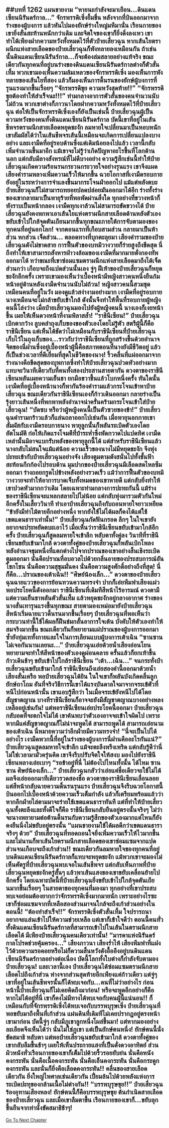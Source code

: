 ##บทที่ 1262 แผนชายงาม
“หายนะกำลังจะมาเยือน...ดินแดนเซียนนิรันดร์กาล...” จักรพรรดิเซิ่งยิ้มขื่น หลังจากที่บินออกมาจากร่างของผู้บงการ แล้วหันไปมองยักษ์ร่างใหญ่มหึมานั่น เรือนกายของเขายิ่งสั่นสะท้านหนักกว่าเดิม และจิตใจของเขาก็ยิ่งดิ่งลงเหว
เขาทำได้เพียงฝากความหวังทั้งหมดไว้ที่ตัวป๋ายเสี่ยวฉุน หากเส้นใยตราผนึกแห่งสายเลือดของป๋ายเสี่ยวฉุนก็พังทลายลงเหมือนกัน ถ้าเช่นนั้นดินแดนเซียนนิรันร์กาล...ก็จะต้องล่มสลายอย่างแท้จริง
ขณะเดียวกันทุกคนที่อยู่บนร่างของดินแดนเซียนนิรันดร์กาลต่างก็ตัวสั่นเทิ้ม พวกเขามองเห็นความล้มเหลวของจักรพรรดิเซิ่ง มองเห็นการพังทลายของเส้นใยที่สอง แล้วก็มองเห็นการดิ้นรนของยักษ์ผู้บงการที่รุนแรงมากขึ้นเรื่อยๆ
“จักรพรรดิขุย ความหวังสุดท้าย!!”
“จักรพรรดิขุยต้องทำให้สำเร็จนะ!!!” ท่ามกลางอาการตัวสั่นของคนจำนวนนับไม่ถ้วน พวกเขาต่างก็ภาวนาโดยฝากความหวังทั้งหมดไว้ที่ป๋ายเสี่ยวฉุน ต่อให้เป็นจักรพรรดิเซิ่งเองก็ยังเป็นเช่นนี้
ป๋ายเสี่ยวฉุนผู้เป็นความหวังของคนทั้งดินแดนเซียนนิรันดร์กาล บัดนี้เขาที่อยู่ในเส้นชีพจรตราผนึกสายเลือดหยุดชะงัก ลมหายใจเปลี่ยนมาเป็นหอบหนัก เขาสัมผัสได้ว่าในเส้นชีพจรเส้นนี้เหมือนจะเกิดการเปลี่ยนแปลงบางอย่าง และเงามืดที่อยู่รอบด้านซึ่งแต่เดิมน้อยลงไปแล้ว เวลานี้กลับเพิ่มจำนวนขึ้นมาอีก
แม้เขาจะไม่รู้ว่าเกิดปัญหาอะไรขึ้นที่โลกด้านนอก แต่กลับมีลางสังหรณ์ที่ไม่ดีบางอย่าง ความรู้สึกเช่นนี้ทำให้ป๋ายเสี่ยวฉุนเกิดความร้อนรนกระวนกระวายใจอย่างรุนแรง เขาจึงแผดเสียงคำรามพลางเพิ่มความเร็วให้มากขึ้น ฉวยโอกาสที่เงามืดรอบกายยังอยู่ในระหว่างการจำแลงขึ้นมากระโจนฝ่าออกไป
แม้แต่พลังตบะ ป๋ายเสี่ยวฉุนก็ไม่สามารถทยอยปลดปล่อยมันออกมาได้อีก ร่างทั้งร่างของเขากลายมาเป็นพายุร้ายที่พอพัดผ่านสิ่งใด ทุกอย่างที่ขวางหน้าก็พังราบเป็นหน้ากลอง เงามืดทุกเงาล้วนไม่สามารถขัดขวางได้ ป๋ายเสี่ยวฉุนยังคงพกพาเอาเส้นใยแห่งตราผนึกสายเลือดด้านหลังตัวเองขยับเข้าไปใกล้จุดตันเถียนมากขึ้นทุกขณะภายใต้การจับตามองของทุกคนที่อยู่นอกโลก!
จากตอนแรกที่เกือบสามส่วน กลายมาเป็นห้าส่วน หกส่วน เจ็ดส่วน...
ตลอดทางที่บุกตะลุยมา เสียงคำรามของป๋ายเสี่ยวฉุนดังไม่ขาดสาย การฟื้นตัวของบทมิวางวายก็ร่ายสูงถึงขีดสุด นี่ถึงทำให้เขาสามารถสังหารฝ่าวงล้อมของเงามืดที่มากมายดั่งกองทัพออกมาได้
ทว่าขณะที่เขาซ่อมแซมตราผนึกแห่งสายเลือดมาถึงได้เจ็ดส่วนกว่า เกือบจะถึงแปดส่วนนั้นเอง จู่ๆ ฝีเท้าของป๋ายเสี่ยวฉุนก็หยุดชะงักอีกครั้ง เพราะเขามองเห็นว่าเบื้องหน้ามีหญิงสาวคนหนึ่งยืนก้มหน้าอยู่ด้านหลังเงามืดจำนวนนับไม่ถ้วน!
หญิงสาวคนนี้สวมชุดเหมือนคนที่อยู่ในวัง มองดูแล้วสง่างามอย่างมาก เงามืดที่อยู่รอบกายนางเหมือนจะไม่กล้าขยับเข้าใกล้ ดังนั้นจึงทำให้พื้นที่รอบกายผู้หญิงคนนี้โล่งว่าง
เมื่อป๋ายเสี่ยวฉุนมองไปยังผู้หญิงคนนี้ นางเองก็เงยหน้าขึ้น เผยให้เห็นดวงหน้าที่งามพิลาสล้ำ!
“ราชินีเซียน!” ป๋ายเสี่ยวฉุนเบิกตากว้าง ลูบคลำถุงเก็บของของตัวเองโดยไม่รู้ตัว สตรีผู้นี้ก็คือราชินีเซียน แต่เห็นได้ชัดว่าไม่เหมือนกับราชินีเซียนที่ป๋ายเสี่ยวฉุนเก็บไว้ในถุงเก็บของ...ราวกับว่าราชินีเซียนที่ถูกสร้างขึ้นด้วยอำนาจจิตของนี่ฝานซึ่งอยู่เบื้องหน้าผู้นี้คือสภาพตอนที่นางยังมีชีวิตอยู่ แล้วก็เป็นช่วงเวลาที่ดีเยี่ยมที่สุดในชีวิตของนาง!
ริ้วคลื่นที่แผ่ออกมาจากร่างนางคือขีดสุดของบุพกาลซึ่งทำให้ป๋ายเสี่ยวฉุนปวดหัวอย่างมาก แทบจะวินาทีเดียวกับที่คนทั้งสองประสานสายตากัน ดวงตาของราชินีเซียนพลันเผยความเย็นชา ยกมือขวาขึ้นแล้วโบกหนึ่งครั้ง ทันใดนั้นเงามืดที่อยู่เบื้องหน้านางก็พากันร้องคำรามแล้วกระโจนเข้าหาป๋ายเสี่ยวฉุน
ขณะเดียวกันราชินีเซียนเองก็ก้าวเดินออกมา กลายร่างเป็นรุ้งยาวเส้นหนึ่งที่พกพาพลังอำนาจน่าครั่นคร้ามกระโจนเข้าใส่ป๋ายเสี่ยวฉุน!
“บัดซบ หรือว่าผู้หญิงคนนี้เป็นตัวซวยของข้า!” ป๋ายเสี่ยวฉุนคำรามกร้าวแล้วก็แล่นถลาออกไปเช่นกัน เมื่อพายุนอกกายเขาสัมผัสกับเงามืดรอบกายนาง พายุลูกนั้นก็พลันระเบิดตัวเองโดยอัตโนมัติ ก่อให้เกิดแรงโจมตีที่บ้าระห่ำซึ่งพัดกวาดไปแปดทิศ
เงามืดเหล่านั้นมิอาจแบกรับพลังของพายุลูกนี้ได้ แต่สำหรับราชินีเซียนแล้ว นางกลับไม่สนใจแม้แต่น้อย ความเร็วของนางไม่มีหยุดชะงัก จึงพุ่งปะทะเข้ากับป๋ายเสี่ยวฉุนอย่างจัง
เสียงตูมตามดังสนั่นไปทั้งชั้นฟ้า สะท้อนกึกก้องไปรอบด้าน มุมปากของป๋ายเสี่ยวฉุนมีเลือดสดไหลซึมออกมา ร่างถอยกรูดไปข้างหลังอย่างรวดเร็ว แม้ว่าการฟื้นตัวของบทมิวางวายจะทำให้อาการบาดเจ็บทั้งหมดของเขาหายดี แต่กลับยิ่งทำให้เขาปวดหัวมากกว่าเดิม
โดยเฉพาะท่ามกลางการปะทะกันนี้ แม้ร่างของราชินีเซียนจะแหลกสลายไปไม่น้อย แต่กลับพุ่งมารวมตัวกันใหม่อีกครั้งในเสี้ยววินาที ทำเอาป๋ายเสี่ยวฉุนถึงกับถอนหายใจยาวเหยียด
“ข้ายังมีท่าไม้ตายอีกอย่างหนึ่ง หากยังใช้ไม่ได้ผลก็คงได้แต่ใช้เขตแดนธาราเท่านั้น!” ป๋ายเสี่ยวฉุนกัดฟันกรอด ลึกๆ ในใจเขายังอยากจะประหยัดตบะเอาไว้ เมื่อเห็นว่าราชินีเซียนขยับเข้ามาใกล้อีกครั้ง ป๋ายเสี่ยวฉุนก็สูดลมหายใจเข้าลึก หลับตาทั้งคู่ลง
วินาทีที่ราชินีเซียนขยับเข้ามาใกล้ ดวงตาทั้งคู่ของป๋ายเสี่ยวฉุนก็พลันเบิกโพลง พลังอำนาจขุมหนึ่งที่แตกต่างไปจากปราณของเขาอย่างสิ้นเชิงระเบิดตูมออกมา นั่นคือปราณที่อบอวลไปด้วยกลิ่นอายของประสบการณ์อันโชกโชน นั่นคือความสุขุมมั่นคง นั่นคือความสูงศักดิ์อย่างถึงที่สุด!
นี่ก็คือ...ปราณของเต้าเฉิน!!
“ศิษย์น้องเล็ก...” ดวงตาของป๋ายเสี่ยวฉุนฉายแววของการย้อนทวนความทรงจำ ปากก็เอ่ยพึมพำเสียงแผ่ว
พอประโยคนี้ดังออกมา ราชินีเซียนที่เดิมทีสีหน้าไร้อารมณ์ ดวงตามีแต่ความเย็นชาพลันตัวสั่นเทิ้ม แล้วหยุดชะงักอยู่กลางอากาศ ร่างของนางสั่นเทารุนแรงขึ้นทุกขณะ สายตามองเหม่อมายังป๋ายเสี่ยวฉุน สีหน้าเริ่มฉายแววดิ้นรนมากขึ้นเรื่อยๆ
ป๋ายเสี่ยวฉุนที่พอเห็นว่ากระบวนท่านี้ใช้ได้ผลก็ฝืนข่มกลั้นอาการใจเต้น บังคับให้ตัวเองทำให้สมจริงมากขึ้น ขณะเดียวกันก็พยายามแผ่ปราณของผู้บงการออกมา ซ้ำยังทุ่มเททั้งกายและใจในการเลียนแบบผู้บงการเต้าเฉิน
“ซานซาน ไม่เจอกันนานเลยนะ...” ป๋ายเสี่ยวฉุนเอ่ยด้วยน้ำเสียงอ่อนโยน พยายามจะทำให้สีหน้าของตัวเองดูผ่อนคลาย ครั้นแล้วก็ยกเท้าขึ้นก้าวเดินช้าๆ ขยับเข้าไปใกล้ราชินีเซียน
“เต้า...เฉิน...” จนกระทั่งป๋ายเสี่ยวฉุนขยับเข้ามาใกล้ ราชินีเซียนถึงเอ่ยสองคำนี้ออกมาด้วยน้ำเสียงสั่นเครือ พอป๋ายเสี่ยวฉุนได้ยิน ในใจเขาก็พลันบังเกิดคลื่นลูกยักษ์ถาโถม
อันที่จริงวิธีการนี้เขาได้แรงบันดาลใจมาจากจระเข้ตัวที่หนีไปก่อนหน้านั้น เขาแอบรู้สึกว่า ในเมื่อจระเข้ยังหนีไปได้โดยสัญชาตญาณ บางทีราชินีเซียนก็อาจจะยังมีสัญชาตญาณบางอย่างหลงเหลืออยู่เช่นกัน!
แต่พอราชินีเซียนเอ่ยประโยคนี้ออกมา ป๋ายเสี่ยวฉุนกลับอดที่จะตกใจไม่ได้ เขาค้นพบว่าตัวเองอาจจะเข้าใจผิดไป เพราะหากมีแค่สัญชาตญาณก็ไม่น่าจะพูดได้ สามารถพูดได้ สามารถเอ่ยนามของเต้าเฉิน นี่หมายความว่าอีกฝ่ายมีความทรงจำ!
“นี่จะเป็นไปได้อย่างไร เงามืดพวกนี้ที่อยู่ในร่างของผู้บงการนี่ฝานคืออะไรกันแน่?” ป๋ายเสี่ยวฉุนสูดลมหายใจเข้าลึก แม้จะตะลึงพรึงเพริด แต่กลับรู้ดีว่านี่ไม่ใช่เวลามามัวครุ่นคิด เขาจึงรีบปรับจิตใจให้สงบ มองไปยังราชินีเซียนพลางเอ่ยเบาๆ
“รอข้าอยู่ที่นี่ ไม่ต้องไปไหนทั้งนั้น ได้ไหม ซานซาน ศิษย์น้องเล็ก...” ป๋ายเสี่ยวฉุนกลัวว่าเอ่ยแค่ชื่อเดียวจะใช้ไม่ได้ผลจึงเอ่ยออกมาทีเดียวรวดสองชื่อ
ดวงตาของราชินีเซียนเลื่อนลอย แต่สีหน้ากลับฉายความดิ้นรนรุนแรง ป๋ายเสี่ยวฉุนจึงรีบฉวยโอกาสนี้บินออกไปเบื้องหน้าด้วยความเร็วเต็มกำลัง แล้วก็เตรียมพร้อมแล้วว่าหากอีกฝ่ายไล่ตามมาจะร่ายใช้เขตแดนธาราทันที
แต่ที่ทำให้ป๋ายเสี่ยวฉุนทั้งตะลึงและทั้งดีใจก็คือ ราชินีเซียนกลับยืนอยู่ตรงนั้นจริงๆ ไม่ว่าจะนางพยายามต่อต้านดิ้นรนกับความรู้สึกของตัวเองมากแค่ไหนก็ยังคงยืนนิ่งไม่ขยับอยู่ตรงนั้น
“แผนชายงามใช้ได้ผลดีกว่าเขตแดนธาราจริงๆ ด้วย” ป๋ายเสี่ยวฉุนที่ทอดถอนใจยิ่งเพิ่มความเร็วให้ไวมากขึ้น และไม่นานก็พาเส้นใยตราผนึกสายเลือดของเขาซ่อมแซมจากแปดส่วนจนเกือบจะถึงเก้าส่วน!!
ขณะเดียวกันลมหายใจของทุกคนที่อยู่บนดินแดนเซียนนิรันดร์กาลก็แทบจะหยุดชะงัก แม้พวกเขาจะมองไม่เห็นศัตรูที่ป๋ายเสี่ยวฉุนพบเจอในเส้นชีพจร แต่กลับเห็นภาพที่ป๋ายเสี่ยวฉุนหยุดชะงักครู่สั้นๆ แล้วพาเส้นแสงของเขาขยับเคลื่อนย้ายไปอีกครั้ง
โดยเฉพาะบัดนี้ที่ป๋ายเสี่ยวฉุนยิ่งขยับเข้าไปใกล้จุดตันเถียนมากขึ้นเรื่อยๆ ในสายตาของทุกคนที่มองมา ทุกอย่างที่เขาประสบพบเจอย่อมต้องยากกว่าจักรพรรดิเซิ่งมากมายนัก เพราะอย่างไรซะเขาก็ซ่อมแซมจากที่เหลือสองส่วนมาจนใกล้จะถึงเก้าส่วนอย่างในตอนนี้!
“ต้องทำสำเร็จ!!” จักรพรรดิเซิ่งตัวสั่นเทิ้ม ใจปรารถนาอยากจะแล่นเข้าไปให้ความช่วยเหลือ แต่เขาก็เข้าใจดีว่า ตอนนี้คนทั่วทั้งดินแดนเซียนนิรันดร์กาลที่สามารถเข้าไปในเส้นในตราผนึกสายเลือดได้ มีเพียงป๋ายเสี่ยวฉุนคนเดียวเท่านั้น!
“มารดาแห่งนิรันดร์กาลโปรดช่วยคุ้มครอง...” เสียงภาวนา เสียงร่ำไห้ เสียงพึมพำที่แฝงไว้ด้วยความรอคอยหรือไม่ก็ความสิ้นหวังดังอื้ออึงอยู่บนดินแดนเซียนนิรันดร์กาลอย่างต่อเนื่อง
บัดนี้โลกทั้งใบต่างก็กำลังจับตามองป๋ายเสี่ยวฉุน!
และเวลานี้เอง ป๋ายเสี่ยวฉุนได้ซ่อมแซมตราผนึกสายเลือดไปถึงเก้าส่วน ห่างจากส่วนสุดท้ายอีกเพียงแค่ก้าวเดียว แต่จู่ๆ เขาที่อยู่ในเส้นชีพจรนั้นก็ได้พบเจอกับ...คนที่ไม่ว่าอย่างไร ก่อนหน้านี้ป๋ายเสี่ยวฉุนก็ไม่เคยคิดถึงมาก่อน!
หรือจะพูดอีกอย่างก็คือ หากไม่ได้อยู่ที่นี่ เขาก็คงไม่มีทางได้พบเจอกับคนผู้นี้แน่นอน!!
ก็เหมือนกับที่จักรพรรดิเซิ่งได้พบเจอกับบรรพบุรุษเซิ่ง ป๋ายเสี่ยวฉุนที่พอขยับมาถึงพื้นที่เก้าส่วน แผ่นดินที่เดิมทีไม่เคยปรากฏอยู่ตรงหน้าเขามาก่อน บัดนี้จู่ๆ กลับมีภูเขาลูกหนึ่งโผล่ขึ้นมา!
แต่หากมองอย่างละเอียดจึงเห็นได้ว่า นั่นไม่ใช่ภูเขา แต่เป็นยักษ์ตนหนึ่ง!
ยักษ์ตนนี้นั่งขัดสมาธิ หลับตา แต่พอป๋ายเสี่ยวฉุนขยับเข้ามาใกล้ ดวงตาทั้งคู่ของเขากลับลืมขึ้นช้าๆ เผยให้เห็นประกายแสงที่เป็นดั่งดวงอาทิตย์ ส่วนผิวหนังทั่วเรือนกายของเขาก็เต็มไปด้วยริ้วรอยยับย่น นั่นคือหนังคงกระพัน นั่นคือเนื้อคงกระพัน นั่นคือเอ็นคงกระพัน นั่นคือกระดูกคงกระพัน และนั่นก็ยิ่งคือเลือดคงกระพัน!!
คลื่นของสายเลือดเดียวกัน ยิ่งใหญ่ไพศาลเช่นเดียวกัน เปี่ยมล้นไปด้วยพลังแห่งการระเบิดปะทุของกล้ามเนื้อไม่ต่างกัน!!
“บรรพบุรุษขุย!!” ป๋ายเสี่ยวฉุนร้องอุทานเสียงหลง!
ยักษ์ตนนี้ก็คือบรรพบุรุษขุย ต้นกำเนิดสายเลือดของป๋ายเสี่ยวฉุน และเมื่อเขาลืมตาขึ้น เรือนกายของเขาก็...ขยับลุกขึ้นยืนจากท่านั่งขัดสมาธิช้าๆ!
------


[Go To Next Chapter]( ./236.md)